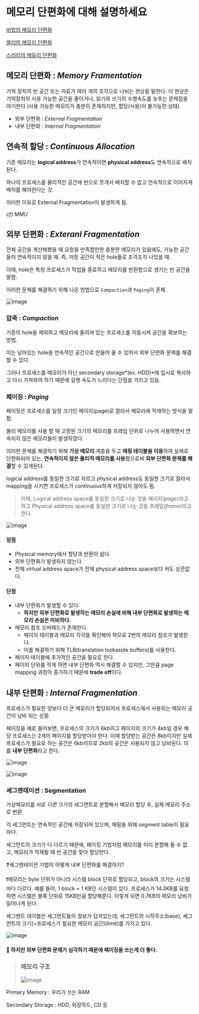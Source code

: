 # 메모리 단편화에 대해 설명하세요

[비밥의 메모리 단편화](bebop.md)

[엘리의 메모리 단편화](elly-memory-fragmentation.md)

[스리리의 메모리 단편화](stitch.md)



## 메모리 단편화 : *Memory Framentation*

기억 장치의 빈 공간 또는 자료가 여러 개의 조각으로 나뉘는 현상을 말한다. 이 현상은 기억장치의 사용 가능한 공간을 줄이거나, 읽기와 쓰기의 수행속도를 늦추는 문제점을 야기한다 (사용 가능한 메모리가 충분히 존재하지만, 할당(사용)이 불가능한 상태)



- 외부 단편화 : *External Fragmentation*
- 내부 단편화 : *Internal Fragmentation*



## 연속적 할당 : *Continuous Allocation*

기존 메모리는 **logical address**가 연속적이면 **physical address**도 연속적으로 배치된다.

하나의 프로세스를 물리적인 공간에 반으로 쪼개서 배치할 수 없고 연속적으로 이어지게 배치를 해야한다는 것.

이러한 이유로 External Fragmentation이 발생하게 됨.

*cf) MMU*



## 외부 단편화 : *Exteranl Fragmentation*

전체 공간을 계산해봤을 때 요청을 만족할만한 충분한 메모리가 있음에도, 가능한 공간들이 연속적이지 않을 때. 즉, 저장 공간이 작은 hole들로 조각조각 나있을 때.

이때, hole은 특정 프로세스가 작업을 종료하고 메모리를 반환함으로 생기는 빈 공간을 말함.

이러한 문제를 해결하기 위해 나온 방법으로 `Compaction`과 `Paging`이 존재.

![image](https://user-images.githubusercontent.com/19922698/85363320-95513500-b55b-11ea-880d-ae47648892f5.png)



### 압축 : *Compaction*

기존의 hole을 제외하고 메모리에 올려져 있는 프로세스를 이동시켜 공간을 확보하는 방법.

이는 남아있는 hole을 연속적인 공간으로 만들어 줄 수 있어서 외부 단편화 문제를 해결할 수 있다.

그러나 프로세스를 메모리가 아닌 secondary storage*(ex. HDD)*에 임시로 복사하고 다시 가져와야 하기 때문에 실행 속도가 느리다는 단점을 가지고 있음.



### 페이징 : *Paging*

페이징은 프로세스를 일정 크기인 페이지(page)로 잘라서 메모리에 적재하는 방식을 말함. 

물리 메모리를 사용 할 때 고정된 크기의 메모리를 프레임 단위로 나누어 사용하면서 연속되지 않은 메모리들이 발생하였다.

이러한 문제를 해결하기 위해 **가상 메모리** 계층을 두고  **매핑 테이블을 이용**하여 실제로 단편화되어 있는, **연속적이지 않은 물리적 메모리를 사용**함으로써  **외부 단편화 문제를 해결**할 수 있게된다.

logical address를 동일한 크기로 자르고 physical address도 동일한 크기로 잘라서 mapping을 시키면 프로세스가 continuous하게 저장되지 않아도 됨.

> 이때, Logical address space를 동일한 크기로 나눈 것을 페이지(*page*)라고 하고 Physical address space를 동일한 크기로 나눈 것을 프레임(*frame*)라고 한다.

![image](https://user-images.githubusercontent.com/19922698/85364673-9d5ea400-b55e-11ea-9121-4abe528507a3.png)

#### 장점

- Physical memory에서 할당과 반환이 쉽다.
- 외부 단편화가 발생하지 않는다.
- 전체 virtual address space가 전체 physical address space보다 커도 상관없다.

#### 단점

- 내부 단편화가 발생할 수 있다.
  - **하지만 외부 단편화로 발생하는 메모리 손실에 비해 내부 단편화로 발생하는 메모리 손실은 미비하다.**
- 메모리 참조 오버헤드가 존재한다.
  - 페이지 테이블과 메모리 각각을 확인해야 하므로 2번의 메모리 참조가 발생한다.
  - 이를 해결하기 위해 TLB(translation lookaside buffers)를 사용한다.
- 페이지 테이블에 추가적인 공간을 필요로 한다.
- 페이지 단위를 작게 하면 내부 단편화 역시 해결할 수 있지만, 그만큼 page mapping 과정이 증가하기 때문에 **trade off**이다.





## 내부 단편화 : *Internal Fragmentation*

프로세스가 필요한 양보다 더 큰 메모리가 할당되어서 프로세스에서 사용되는 메모리 공간이 낭비 되는 상황.

페이징을 예로 들어보면, 프로세스의 크기가 6kb이고 페이지의 크기가 4kb일 경우 해당 프로세스는 2개의 페이지를 할당받아야 한다. 이때 할당받는 공간은 8kb이지만 실제 프로세스가 필요로 하는 공간은 6kb이므로 2kb의 공간은 사용되지 않고 낭비된다. 이를 **내부 단편화**라고 한다.

![image](https://user-images.githubusercontent.com/19922698/85363300-84082880-b55b-11ea-8bfc-5f8ef596cd3d.png)

![image](https://user-images.githubusercontent.com/13347548/85362158-b82e1a00-b558-11ea-812b-9d811006154f.png)



### 세그멘테이션 : Segmentation

가상메모리를 서로 *다른* 크기의 세그먼트로 분할해서 메모리 할당 후, 실제 메모리 주소로 변환

각 세그먼트는 연속적인 공간에 저장되어 있으며, 매핑을 위해 segment table이 필요하다.

세그먼트의 크기가 다 다르기 때문에, 페이징 기법처럼 메모리를 미리 분할해 둘 수 없고, 메모리가 적재될 때 빈 공간을 찾아 할당한다.

❓세그멘테이션 기법이 어떻게 내부 단편화를 해결하지?

❗️메모리는 byte 단위가 아니라 시스템 block 단위로 할당되고, block의 크기는 시스템마다 다르다. 예를 들어, 1 block = 1 KB인 시스템이 있다. 프로세스가 14.3KB를 요청하면 시스템은 블록 단위로 15KB만큼 할당해준다. 이렇게 되면 0.7KB의 메모리 낭비가 일어나게 된다.

세그멘트 테이블은 세그먼트들의 정보가 담겨있는데, 세그먼트의 시작주소(base), 세그먼트의 크기(=프로세스가 필요한 메모리 공간)(limit)를 가지고 있다.

![image](https://user-images.githubusercontent.com/13347548/85366894-34c5f600-b563-11ea-90cd-7f9f05b7b392.png)

#### 🚨 하지만 외부 단편화 문제가 심각하기 때문에 페이징을 쓰는게 더 좋다.



> ### **메모리 구조**
>
> ![image](https://user-images.githubusercontent.com/19922698/85486815-57f5b180-b606-11ea-8e58-b2de22ff0e73.png)

Primary Memory : 우리가 쓰는 RAM

Secondary Storage : HDD, 외장하드, CD 등

